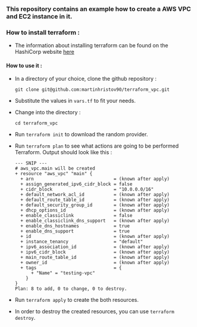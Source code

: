 ### This repository contains an example how to create a AWS VPC and EC2 instance in it.

### How to install terraform : 

- The information about installing terraform can be found on the HashiCorp website 
[here](https://learn.hashicorp.com/terraform/getting-started/install.html)

#### How to use it :

- In a directory of your choice, clone the github repository :
    ```
    git clone git@github.com:martinhristov90/terraform_vpc.git
    ```

- Substitute the values in `vars.tf` to fit your needs.

- Change into the directory :
    ```
    cd terraform_vpc
    ```
- Run `terraform init` to download the random provider.

- Run `terraform plan` to see what actions are going to be performed Terraform. Output should look like this :
    ```
    --- SNIP ---
    # aws_vpc.main will be created
  + resource "aws_vpc" "main" {
      + arn                              = (known after apply)
      + assign_generated_ipv6_cidr_block = false
      + cidr_block                       = "10.0.0.0/16"
      + default_network_acl_id           = (known after apply)
      + default_route_table_id           = (known after apply)
      + default_security_group_id        = (known after apply)
      + dhcp_options_id                  = (known after apply)
      + enable_classiclink               = false
      + enable_classiclink_dns_support   = (known after apply)
      + enable_dns_hostnames             = true
      + enable_dns_support               = true
      + id                               = (known after apply)
      + instance_tenancy                 = "default"
      + ipv6_association_id              = (known after apply)
      + ipv6_cidr_block                  = (known after apply)
      + main_route_table_id              = (known after apply)
      + owner_id                         = (known after apply)
      + tags                             = {
          + "Name" = "testing-vpc"
        }
    }
    Plan: 8 to add, 0 to change, 0 to destroy.
    ```

- Run `terraform apply` to create the both resources. 

- In order to destroy the created resources, you can use `terraform destroy`.
